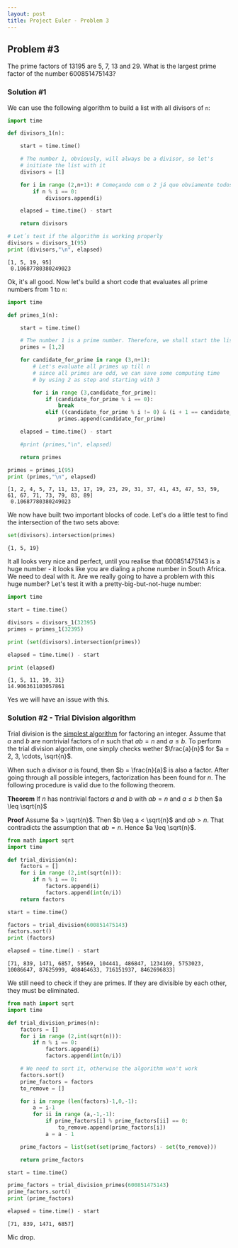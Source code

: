 ```yaml
---
layout: post
title: Project Euler - Problem 3
---
```



## Problem #3

The prime factors of 13195 are 5, 7, 13 and 29. What is the largest prime factor of the number 600851475143?

### Solution #1

We can use the following algorithm to build a list with all divisors of `n`:


```python
import time

def divisors_1(n):

    start = time.time()

    # The number 1, obviously, will always be a divisor, so let's
    # initiate the list with it
    divisors = [1]

    for i in range (2,n+1): # Começando com o 2 já que obviamente todos são divisíveis por 1
        if n % i == 0:
            divisors.append(i)

    elapsed = time.time() - start

    return divisors

# Let´s test if the algorithm is working properly
divisors = divisors_1(95)
print (divisors,"\n", elapsed)
```

    [1, 5, 19, 95]
     0.10687780380249023


Ok, it's all good. Now let's build a short code that evaluates all prime numbers from 1 to `n`:


```python
import time

def primes_1(n):

    start = time.time()

    # The number 1 is a prime number. Therefore, we shall start the list with it.
    primes = [1,2]

    for candidate_for_prime in range (3,n+1):
        # Let's evaluate all primes up till n
        # since all primes are odd, we can save some computing time
        # by using 2 as step and starting with 3

        for i in range (3,candidate_for_prime):
            if (candidate_for_prime % i == 0):
                break
            elif ((candidate_for_prime % i != 0) & (i + 1 == candidate_for_prime)):
                primes.append(candidate_for_prime)

    elapsed = time.time() - start

    #print (primes,"\n", elapsed)

    return primes

primes = primes_1(95)
print (primes,"\n", elapsed)
```

    [1, 2, 4, 5, 7, 11, 13, 17, 19, 23, 29, 31, 37, 41, 43, 47, 53, 59, 61, 67, 71, 73, 79, 83, 89]
     0.10687780380249023


We now have built two important blocks of code. Let's do a little test to find the intersection of the two sets above:


```python
set(divisors).intersection(primes)
```




    {1, 5, 19}



It all looks very nice and perfect, until you realise that 600851475143 is a huge number - it looks like you are dialing a phone number in South Africa. We need to deal with it. Are we really going to have a problem with this huge number? Let's test it with a pretty-big-but-not-huge number:


```python
import time

start = time.time()

divisors = divisors_1(32395)
primes = primes_1(32395)

print (set(divisors).intersection(primes))

elapsed = time.time() - start

print (elapsed)
```

    {1, 5, 11, 19, 31}
    14.906361103057861


Yes we will have an issue with this.

### Solution #2 - Trial Division algorithm

Trial division is the [simplest algorithm](http://connellybarnes.com/documents/factoring.pdf) for factoring an integer. Assume that $a$ and $b$ are nontrivial factors of $n$ such that $ab = n$ and $a \leq b$. To perform the trial division algorithm, one simply checks wether $\frac{a}{n}$ for $a = 2, 3, \cdots, \sqrt{n}$.

When such a divisor $a$ is found, then $b = \frac{n}{a}$ is also a factor. After going through all possible integers, factorization has been found for $n$. The following procedure is valid due to the following theorem.

**Theorem** If $n$ has nontrivial factors $a$ and $b$ with $ab = n$ and $a \leq b$ then $a \leq \sqrt{n}$

**Proof** Assume $a > \sqrt{n}$. Then $b \leq a < \sqrt{n}$ and $ab > n$. That contradicts the assumption that $ab = n$. Hence $a \leq \sqrt{n}$.


```python
from math import sqrt
import time

def trial_division(n):
    factors = []
    for i in range (2,int(sqrt(n))):
        if n % i == 0:
            factors.append(i)
            factors.append(int(n/i))
    return factors

start = time.time()

factors = trial_division(600851475143)
factors.sort()
print (factors)

elapsed = time.time() - start
```

    [71, 839, 1471, 6857, 59569, 104441, 486847, 1234169, 5753023, 10086647, 87625999, 408464633, 716151937, 8462696833]


We still need to check if they are primes. If they are divisible by each other, they must be eliminated.


```python
from math import sqrt
import time

def trial_division_primes(n):
    factors = []
    for i in range (2,int(sqrt(n))):
        if n % i == 0:
            factors.append(i)
            factors.append(int(n/i))

    # We need to sort it, otherwise the algorithm won't work
    factors.sort()
    prime_factors = factors
    to_remove = []

    for i in range (len(factors)-1,0,-1):
        a = i-1
        for ii in range (a,-1,-1):
            if prime_factors[i] % prime_factors[ii] == 0:
                to_remove.append(prime_factors[i])
            a = a - 1

    prime_factors = list(set(set(prime_factors) - set(to_remove)))

    return prime_factors

start = time.time()

prime_factors = trial_division_primes(600851475143)
prime_factors.sort()
print (prime_factors)

elapsed = time.time() - start
```

    [71, 839, 1471, 6857]


Mic drop.


